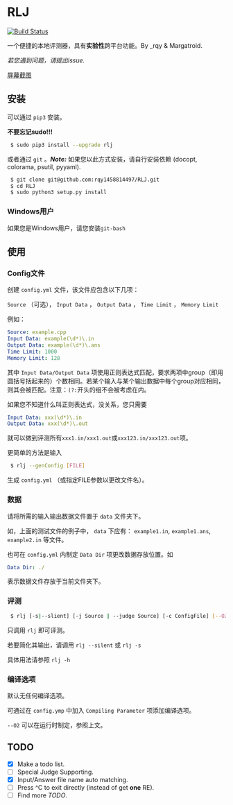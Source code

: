 # RLJ

[![Build Status](https://travis-ci.org/rqy1458814497/RLJ.svg?branch=master)](https://travis-ci.org/rqy1458814497/RLJ)

一个便捷的本地评测器，具有**实验性**跨平台功能。By \_rqy & Margatroid.

*若您遇到问题，请提出issue.*

[屏幕截图](https://github.com/rqy1458814497/RLJ/blob/master/screenshoots)

## 安装

可以通过 ``pip3`` 安装。

**不要忘记sudo!!!**

```bash
 $ sudo pip3 install --upgrade rlj
```

或者通过 ``git`` 。***Note:*** 如果您以此方式安装，请自行安装依赖 (docopt, colorama, psutil, pyyaml).

```bash
 $ git clone git@github.com:rqy1458814497/RLJ.git
 $ cd RLJ
 $ sudo python3 setup.py install
```
### Windows用户

如果您是Windows用户，请您安装`git-bash`

## 使用

### Config文件

创建 ``config.yml`` 文件，该文件应包含以下几项：

``Source`` （可选）， ``Input Data`` ， ``Output Data`` ， ``Time Limit`` ， ``Memory Limit``

例如：

```yaml
Source: example.cpp
Input Data: example(\d*)\.in
Output Data: example(\d*)\.ans
Time Limit: 1000
Memory Limit: 128
```

其中 ``Input Data/Output Data`` 项使用正则表达式匹配，要求两项中group（即用圆括号括起来的）个数相同。若某个输入与某个输出数据中每个group对应相同，则其会被匹配。注意：``(?:``开头的组不会被考虑在内。

如果您不知道什么叫正则表达式，没关系，您只需要

```yaml
Input Data: xxx(\d*)\.in
Output Data: xxx(\d*)\.out
```

就可以做到评测所有``xxx1.in/xxx1.out``或``xxx123.in/xxx123.out``项。

更简单的方法是输入

```bash
 $ rlj --genConfig [FILE]
```

生成 ``config.yml`` （或指定FILE参数以更改文件名）。

### 数据

请将所需的输入输出数据文件置于 ``data`` 文件夹下。

如，上面的测试文件的例子中， ``data`` 下应有： ``example1.in``, ``example1.ans``, ``example2.in`` 等文件。

也可在 ``config.yml`` 内制定 ``Data Dir`` 项更改数据存放位置。如

```yaml
Data Dir: ./
```

表示数据文件存放于当前文件夹下。


### 评测

```bash
 $ rlj [-s|--slient] [-j Source | --judge Source] [-c ConfigFile] [--O2]
```

只调用 ``rlj`` 即可评测。

若要简化其输出，请调用 ``rlj --silent`` 或 ``rlj -s``

具体用法请参照 ``rlj -h``

### 编译选项

默认无任何编译选项。

可通过在 ``config.ymp`` 中加入 ``Compiling Parameter`` 项添加编译选项。

``--O2`` 可以在运行时制定，参照上文。

## TODO

- [x] Make a todo list.
- [ ] Special Judge Supporting.
- [x] Input/Answer file name auto matching.
- [ ] Press ^C to exit directly (instead of get **one** RE).
- [ ] Find more *TODO*.
